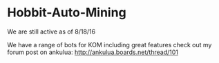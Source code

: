 # Hobbit-Auto-Mining

We are still active as of 8/18/16

We have a range of bots for KOM including great features check out my forum post on ankulua: http://ankulua.boards.net/thread/101
